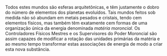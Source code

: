 ﻿Todos estes mundos são esferas arquitetônicas, e têm justamente o dobro do número de elementos dos planetas evoluídos. Tais mundos feitos sob medida não só abundam em metais pesados e cristais, tendo cem elementos físicos, mas também têm exatamente cem formas de uma organização única da energia denominada *matéria moroncial.* Os Controladores Físicos Mestres e os Supervisores do Poder Moroncial são assim capazes de modificar a rotação das unidades primárias da matéria e ao mesmo tempo transformar estas associações de energia de modo a criar esta nova substância.